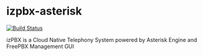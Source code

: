 # izpbx-asterisk

[![Build Status](https://ci.initzero.it/api/badges/initzero/izdock-izpbx/status.svg)](https://ci.initzero.it/initzero/izdock-izpbx)

izPBX is a Cloud Native Telephony System powered by Asterisk Engine and FreePBX Management GUI
